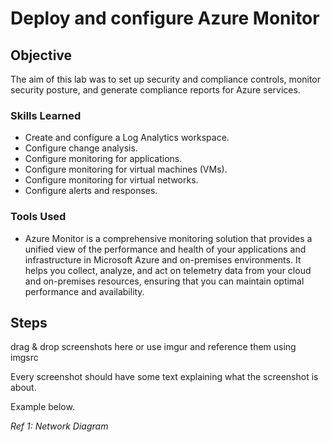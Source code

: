 # Deploy and configure Azure Monitor

## Objective

The aim of this lab was to set up security and compliance controls, monitor security posture, and generate compliance reports for Azure services.

### Skills Learned

- Create and configure a Log Analytics workspace.
- Configure change analysis.
- Configure monitoring for applications.
- Configure monitoring for virtual machines (VMs).
- Configure monitoring for virtual networks.
- Configure alerts and responses.

### Tools Used

- Azure Monitor is a comprehensive monitoring solution that provides a unified view of the performance and health of your applications and infrastructure in Microsoft Azure and on-premises environments. It helps you collect, analyze, and act on telemetry data from your cloud and on-premises resources, ensuring that you can maintain optimal performance and availability.

## Steps
drag & drop screenshots here or use imgur and reference them using imgsrc

Every screenshot should have some text explaining what the screenshot is about.

Example below.

*Ref 1: Network Diagram*
